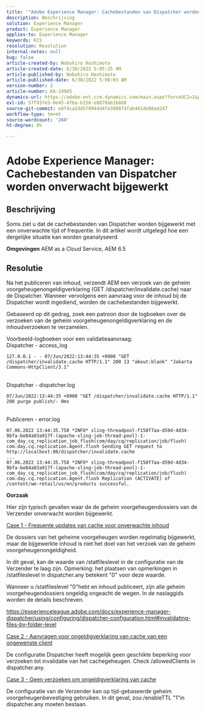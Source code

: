 ```yaml
---
title: '"Adobe Experience Manager: Cachebestanden van Dispatcher worden onverwacht bijgewerkt.'''
description: Beschrijving
solution: Experience Manager
product: Experience Manager
applies-to: Experience Manager
keywords: KCS
resolution: Resolution
internal-notes: null
bug: false
article-created-by: Nobuhiro Hashimoto
article-created-date: 6/30/2022 5:05:25 AM
article-published-by: Nobuhiro Hashimoto
article-published-date: 6/30/2022 5:08:03 AM
version-number: 2
article-number: KA-19985
dynamics-url: https://adobe-ent.crm.dynamics.com/main.aspx?forceUCI=1&pagetype=entityrecord&etn=knowledgearticle&id=b083b13c-32f8-ec11-bb3d-000d3a5b0be0
exl-id: 57f937e5-0e45-4fba-b158-e8870ab1b868
source-git-commit: e8f4ca2dd578944d4fe399074fab461de88ad247
workflow-type: tm+mt
source-wordcount: '260'
ht-degree: 0%

---
```


# Adobe Experience Manager: Cachebestanden van Dispatcher worden onverwacht bijgewerkt

## Beschrijving


Soms ziet u dat de cachebestanden van Dispatcher worden bijgewerkt met een onverwachte tijd of frequentie. In dit artikel wordt uitgelegd hoe een dergelijke situatie kan worden geanalyseerd.

<b>Omgevingen</b>
AEM as a Cloud Service, AEM 6.5


## Resolutie


Na het publiceren van inhoud, verzendt AEM een verzoek van de geheim voorgeheugenongeldigverklaring (GET /dispatcher/invalidate.cache) naar de Dispatcher. Wanneer vervolgens een aanvraag voor de inhoud bij de Dispatcher wordt ingediend, worden de cachebestanden bijgewerkt.

Gebaseerd op dit gedrag, zoek een patroon door de logboeken over de verzoeken van de geheim voorgeheugenongeldigverklaring en de inhoudverzoeken te verzamelen.

Voorbeeld-logboeken voor een validatieaanvraag:
<br>Dispatcher - access_log


```
127.0.0.1 - - 07/Jun/2022:13:44:35 +0900 "GET /dispatcher/invalidate.cache HTTP/1.1" 200 13 "about:blank" "Jakarta Commons-HttpClient/3.1"
```

<br>Dispatcher - dispatcher.log


```
07/Jun/2022:13:44:35 +0900 "GET /dispatcher/invalidate.cache HTTP/1.1" 200 purge publish/- 0ms
```

<br>Publiceren - error.log


```
07.06.2022 13:44:35.750 *INFO* sling-threadpool-f158f7aa-d59d-4d34-9bfa-be84a03a917f-(apache-sling-job-thread-pool)-1-com_day_cq_replication_job_flush(com/day/cq/replication/job/flush) com.day.cq.replication.Agent.flush Sending GET request to http://localhost:80/dispatcher/invalidate.cache
...
07.06.2022 13:44:35.758 *INFO* sling-threadpool-f158f7aa-d59d-4d34-9bfa-be84a03a917f-(apache-sling-job-thread-pool)-1-com_day_cq_replication_job_flush(com/day/cq/replication/job/flush) com.day.cq.replication.Agent.flush Replication (ACTIVATE) of /content/we-retail/us/en/products successful.
```




<b>Oorzaak</b>

Hier zijn typisch gevallen waar de de geheim voorgeheugendossiers van de Verzender onverwacht worden bijgewerkt.


<u>Case 1 - Frequente updates van cache voor onverwachte inhoud</u>

De dossiers van het geheime voorgeheugen worden regelmatig bijgewerkt, maar de bijgewerkte inhoud is niet het doel van het verzoek van de geheim voorgeheugenongeldigheid.

In dit geval, kan de waarde van /statfileslevel in de configuratie van de Verzender te laag zijn. Opmerking: het plaatsen van opmerkingen in /statfileslevel in dispatcher.any betekent &quot;0&quot; voor deze waarde.

Wanneer u /statfileslevel &quot;0&quot;hebt en inhoud publiceert, zijn alle geheim voorgeheugendossiers ongeldig ongeacht de wegen. In de naslaggids worden de details beschreven.

https://experienceleague.adobe.com/docs/experience-manager-dispatcher/using/configuring/dispatcher-configuration.html#invalidating-files-by-folder-level


<u>Case 2 - Aanvragen voor ongeldigverklaring van cache van een ongewenste client</u>

De configuratie Dispatcher heeft mogelijk geen geschikte beperking voor verzoeken tot invalidatie van het cachegeheugen. Check /allowedClients in dispatcher.any.


<u>Case 3 - Geen verzoeken om ongeldigverklaring van cache</u>

De configuratie van de Verzender kan op tijd-gebaseerde geheim voorgeheugenbevestiging gebruiken. In dit geval, zou /enableTTL &quot;1&quot;in dispatcher.any moeten bestaan.
